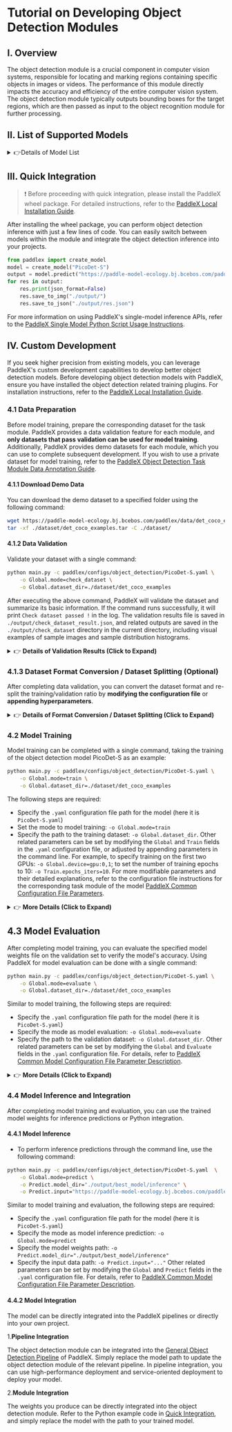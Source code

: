 # Tutorial on Developing Object Detection Modules

## I. Overview
The object detection module is a crucial component in computer vision systems, responsible for locating and marking regions containing specific objects in images or videos. The performance of this module directly impacts the accuracy and efficiency of the entire computer vision system. The object detection module typically outputs bounding boxes for the target regions, which are then passed as input to the object recognition module for further processing.

## II. List of Supported Models
<details>
   <summary> 👉Details of Model List</summary>

<table>
  <tr>
    <th>Model</th>
    <th>mAP(%)</th>
    <th>GPU Inference Time (ms)</th>
    <th>CPU Inference Time</th>
    <th>Model Size (M)</th>
    <th>Description</th>
  </tr>
 <tr>
    <td>Cascade-FasterRCNN-ResNet50-FPN</td>
    <td>41.1</td>
    <td>-</td>
    <td>-</td>
    <td>245.4 M</td>
    <td rowspan="2">Cascade-FasterRCNN is an improved version of the Faster R-CNN object detection model. By coupling multiple detectors and optimizing detection results using different IoU thresholds, it addresses the mismatch problem between training and prediction stages, enhancing the accuracy of object detection.</td>
  </tr>
  <tr>
    <td>Cascade-FasterRCNN-ResNet50-vd-SSLDv2-FPN</td>
    <td>45.0</td>
    <td>-</td>
    <td>-</td>
    <td>246.2 M</td>
    <td></td>
  </tr>
  <tr>
    <td>CenterNet-DLA-34</td>
    <td>37.6</td>
    <td>-</td>
    <td>-</td>
    <td>75.4 M</td>
    <td rowspan="2">CenterNet is an anchor-free object detection model that treats the keypoints of the object to be detected as a single point—the center point of its bounding box, and performs regression through these keypoints.</td>
  </tr>
  <tr>
    <td>CenterNet-ResNet50</td>
    <td>38.9</td>
    <td>-</td>
    <td>-</td>
    <td>319.7 M</td>
    <td></td>
  </tr>
  <tr>
    <td>DETR-R50</td>
    <td>42.3</td>
    <td>59.2132</td>
    <td>5334.52</td>
    <td>159.3 M</td>
    <td >DETR is a transformer-based object detection model proposed by Facebook. It achieves end-to-end object detection without the need for predefined anchor boxes or NMS post-processing strategies.</td>
  </tr>
  <tr>
    <td>FasterRCNN-ResNet34-FPN</td>
    <td>37.8</td>
    <td>-</td>
    <td>-</td>
    <td>137.5 M</td>
    <td rowspan="9">Faster R-CNN is a typical two-stage object detection model that first generates region proposals and then performs classification and regression on these proposals. Compared to its predecessors R-CNN and Fast R-CNN, Faster R-CNN's main improvement lies in the region proposal aspect, using a Region Proposal Network (RPN) to provide region proposals instead of traditional selective search. RPN is a Convolutional Neural Network (CNN) that shares convolutional features with the detection network, reducing the computational overhead of region proposals.</td>
  </tr>
  <tr>
    <td>FasterRCNN-ResNet50-FPN</td>
    <td>38.4</td>
    <td>-</td>
    <td>-</td>
    <td>148.1 M</td>
    <td></td>
  </tr>
  <tr>
    <td>FasterRCNN-ResNet50-vd-FPN</td>
    <td>39.5</td>
    <td>-</td>
    <td>-</td>
    <td>148.1 M</td>
    <td></td>
  </tr>
  <tr>
    <td>FasterRCNN-ResNet50-vd-SSLDv2-FPN</td>
    <td>41.4</td>
    <td>-</td>
    <td>-</td>
    <td>148.1 M</td>
    <td></td>
  </tr>
  <tr>
    <td>FasterRCNN-ResNet50</td>
    <td>36.7</td>
    <td>-</td>
    <td>-</td>
    <td>120.2 M</td>
    <td></td>
  </tr>
  <tr>
    <td>FasterRCNN-ResNet101-FPN</td>
    <td>41.4</td>
    <td>-</td>
    <td>-</td>
    <td>216.3 M</td>
    <td></td>
  </tr>
  <tr>
    <td>FasterRCNN-ResNet101</td>
    <td>39.0</td>
    <td>-</td>
    <td>-</td>
    <td>188.1 M</td>
    <td></td>
  </tr>
  <tr>
    <td>FasterRCNN-ResNeXt101-vd-FPN</td>
    <td>43.4</td>
    <td>-</td>
    <td>-</td>
    <td>360.6 M</td>
    <td></td>
  </tr>
  <tr>
    <td>FasterRCNN-Swin-Tiny-FPN</td>
    <td>42.6</td>
    <td>-</td>
    <td>-</td>
    <td>159.8 M</td>
    <td></td>
  </tr>
  <tr>
    <td>FCOS-ResNet50</td>
    <td>39.6</td>
    <td>103.367</td>
    <td>3424.91</td>
    <td>124.2 M</td>
    <td>FCOS is an anchor-free object detection model that performs dense predictions. It uses the backbone of RetinaNet and directly regresses the width and height of the target object on the feature map, predicting the object's category and centerness (the degree of offset of pixels on the feature map from the object's center), which is eventually used as a weight to adjust the object score.</td>
  </tr>
  <tr>
    <td>PicoDet-L</td>
    <td>42.6</td>
    <td>16.6715</td>
    <td>169.904</td>
    <td>20.9 M</td>
    <td rowspan="4">PP-PicoDet is a lightweight object detection algorithm designed for full-size and wide-aspect-ratio targets, with a focus on mobile device computation. Compared to traditional object detection algorithms, PP-PicoDet boasts smaller model sizes and lower computational complexity, achieving higher speeds and lower latency while maintaining detection accuracy.</td>
  </tr>
  <tr>
    <td>PicoDet-M</td>
    <td>37.5</td>
    <td>16.2311</td>
    <td>71.7257</td>
    <td>16.8 M</td>
    <td></td>
  </tr>
  <tr>
    <td>PicoDet-S</td>
    <td>29.1</td>
    <td>14.097</td>
    <td>37.6563</td>
    <td>4.4 M</td>
    <td></td>
  </tr>
  <tr>
    <td>PicoDet-XS</td>
    <td>26.2</td>
    <td>13.8102</td>
    <td>48.3139</td>
    <td>5.7 M</td>
    <td></td>
  </tr>
    <tr>
    <td>PP-YOLOE_plus-L</td>
    <td>52.9</td>
    <td>33.5644</td>
    <td>814.825</td>
    <td>185.3 M</td>
    <td rowspan="4">PP-YOLOE_plus is an iteratively optimized and upgraded version of PP-YOLOE, a high-precision cloud-edge integrated model developed by Baidu PaddlePaddle's Vision Team. By leveraging the large-scale Objects365 dataset and optimizing preprocessing, it significantly enhances the end-to-end inference speed of the model.</td>
  </tr>
  <tr>
    <td>PP-YOLOE_plus-M</td>
    <td>49.8</td>
    <td>19.843</td>
    <td>449.261</td>
    <td>82.3 M</td>
    <td></td>
  </tr>
  <tr>
    <td>PP-YOLOE_plus-S</td>
    <td>43.7</td>
    <td>16.8884</td>
    <td>223.059</td>
    <td>28.3 M</td>
    <td></td>
  </tr>
  <tr>
    <td>PP-YOLOE_plus-X</td>
    <td>54.7</td>
    <td>57.8995</td>
    <td>1439.93</td>
    <td>349.4 M</td>
    <td></td>
  </tr>
  <tr>
    <td>RT-DETR-H</td>
    <td>56.3</td>
    <td>114.814</td>
    <td>3933.39</td>
    <td>435.8 M</td>
    <td rowspan="5">RT-DETR is the first real-time end-to-end object detector. It features an efficient hybrid encoder that balances model performance and throughput, efficiently processes multi-scale features, and introduces an accelerated and optimized query selection mechanism to dynamize decoder queries. RT-DETR supports flexible end-to-end inference speeds through the use of different decoders.</td>
  </tr>
  <tr>
    <td>RT-DETR-L</td>
    <td>53.0</td>
    <td>34.5252</td>
    <td>1454.27</td>
    <td>113.7 M</td>
    <td></td>
  </tr>
  <tr>
    <td>RT-DETR-R18</td>
    <td>46.5</td>
    <td>19.89</td>
    <td>784.824</td>
    <td>70.7 M</td>
    <td></td>
  </tr>
  <tr>
    <td>RT-DETR-R50</td>
    <td>53.1</td>
    <td>41.9327</td>
    <td>1625.95</td>
    <td>149.1 M</td>
    <td></td>
  </tr>
  <tr>
    <td>RT-DETR-X</td>
    <td>54.8</td>
    <td>61.8042</td>
    <td>2246.64</td>
    <td>232.9 M</td>
    <td></td>
  </tr>
  <tr>
    <td>YOLOv3-DarkNet53</td>
    <td>39.1</td>
    <td>40.1055</td>
    <td>883.041</td>
    <td>219.7 M</td>
    <td rowspan="3">YOLOv3 is a real-time end-to-end object detector that utilizes a unique single Convolutional Neural Network (CNN) to frame the object detection problem as a regression task, enabling real-time detection. The model employs multi-scale detection to enhance performance across different object sizes.</td>
  </tr>
  <tr>
    <td>YOLOv3-MobileNetV3</td>
    <td>31.4</td>
    <td>18.6692</td>
    <td>267.214</td>
    <td>83.8 M</td>
    <td></td>
  </tr>
  <tr>
    <td>YOLOv3-ResNet50_vd_DCN</td>
    <td>40.6</td>
    <td>31.6276</td>
    <td>856.047</td>
    <td>163.0 M</td>
    <td></td>
  </tr>
  <tr>
    <td>YOLOX-L</td>
    <td>50.1</td>
    <td>185.691</td>
    <td>1250.58</td>
    <td>192.5 M</td>
    <td rowspan="6">Building upon YOLOv3's framework, YOLOX significantly boosts detection performance in complex scenarios by incorporating Decoupled Head, Data Augmentation, Anchor Free, and SimOTA components.</td>
  </tr>
  <tr>
    <td>YOLOX-M</td>
    <td>46.9</td>
    <td>123.324</td>
    <td>688.071</td>
    <td>90.0 M</td>
    <td></td>
  </tr>
  <tr>
    <td>YOLOX-N</td>
    <td>26.1</td>
    <td>79.1665</td>
    <td>155.59</td>
    <td>3.4 M</td>
    <td></td>
  </tr>
  <tr>
    <td>YOLOX-S</td>
    <td>40.4</td>
    <td>184.828</td>
    <td>474.446</td>
    <td>32.0 M</td>
    <td></td>
  </tr>
  <tr>
    <td>YOLOX-T</td>
    <td>32.9</td>
    <td>102.748</td>
    <td>212.52</td>
    <td>18.1 M</td>
    <td></td>
  </tr>
  <tr>
    <td>YOLOX-X</td>
    <td>51.8</td>
    <td>227.361</td>
    <td>2067.84</td>
    <td>351.5 M</td>
    <td></td>
  </tr>
</table>

**Note: The precision metrics mentioned are based on the [COCO2017](https://cocodataset.org/#home) validation set mAP(0.5:0.95). All model GPU inference times are measured on an NVIDIA Tesla T4 machine with FP32 precision. CPU inference speeds are based on an Intel(R) Xeon(R) Gold 5117 CPU @ 2.00GHz with 8 threads and FP32 precision.**

</details>

## III. Quick Integration

> ❗ Before proceeding with quick integration, please install the PaddleX wheel package. For detailed instructions, refer to the [PaddleX Local Installation Guide](../../../installation/installation.md).

After installing the wheel package, you can perform object detection inference with just a few lines of code. You can easily switch between models within the module and integrate the object detection inference into your projects.

```python
from paddlex import create_model
model = create_model("PicoDet-S")
output = model.predict("https://paddle-model-ecology.bj.bcebos.com/paddlex/imgs/demo_image/general_object_detection_002.png", batch_size=1)
for res in output:
    res.print(json_format=False)
    res.save_to_img("./output/")
    res.save_to_json("./output/res.json")
```

For more information on using PaddleX's single-model inference APIs, refer to the [PaddleX Single Model Python Script Usage Instructions](../../instructions/model_python_API.md).

## IV. Custom Development

If you seek higher precision from existing models, you can leverage PaddleX's custom development capabilities to develop better object detection models. Before developing object detection models with PaddleX, ensure you have installed the object detection related training plugins. For installation instructions, refer to the [PaddleX Local Installation Guide](../../../installation/installation.md).

### 4.1 Data Preparation

Before model training, prepare the corresponding dataset for the task module. PaddleX provides a data validation feature for each module, and **only datasets that pass validation can be used for model training**. Additionally, PaddleX provides demo datasets for each module, which you can use to complete subsequent development. If you wish to use a private dataset for model training, refer to the [PaddleX Object Detection Task Module Data Annotation Guide](../../../data_annotations/cv_modules/object_detection.md).

#### 4.1.1 Download Demo Data

You can download the demo dataset to a specified folder using the following command:

```bash
wget https://paddle-model-ecology.bj.bcebos.com/paddlex/data/det_coco_examples.tar -P ./dataset
tar -xf ./dataset/det_coco_examples.tar -C ./dataset/
```

#### 4.1.2 Data Validation

Validate your dataset with a single command:

```bash
python main.py -c paddlex/configs/object_detection/PicoDet-S.yaml \
    -o Global.mode=check_dataset \
    -o Global.dataset_dir=./dataset/det_coco_examples
```

After executing the above command, PaddleX will validate the dataset and summarize its basic information. If the command runs successfully, it will print `Check dataset passed !` in the log. The validation results file is saved in `./output/check_dataset_result.json`, and related outputs are saved in the `./output/check_dataset` directory in the current directory, including visual examples of sample images and sample distribution histograms.
<details>
  <summary>👉 <b>Details of Validation Results (Click to Expand)</b></summary>

The specific content of the validation result file is:
```bash
{
  "done_flag": true,
  "check_pass": true,
  "attributes": {
    "num_classes": 4,
    "train_samples": 701,
    "train_sample_paths": [
      "check_dataset/demo_img/road839.png",
      "check_dataset/demo_img/road363.png",
      "check_dataset/demo_img/road148.png",
      "check_dataset/demo_img/road237.png",
      "check_dataset/demo_img/road733.png",
      "check_dataset/demo_img/road861.png",
      "check_dataset/demo_img/road762.png",
      "check_dataset/demo_img/road515.png",
      "check_dataset/demo_img/road754.png",
      "check_dataset/demo_img/road173.png"
    ],
    "val_samples": 176,
    "val_sample_paths": [
      "check_dataset/demo_img/road218.png",
      "check_dataset/demo_img/road681.png",
      "check_dataset/demo_img/road138.png",
      "check_dataset/demo_img/road544.png",
      "check_dataset/demo_img/road596.png",
      "check_dataset/demo_img/road857.png",
      "check_dataset/demo_img/road203.png",
      "check_dataset/demo_img/road589.png",
      "check_dataset/demo_img/road655.png",
      "check_dataset/demo_img/road245.png"
    ]
  },
  "analysis": {
    "histogram": "check_dataset/histogram.png"
  },
  "dataset_path": "./dataset/det_coco_examples",
  "show_type": "image",
  "dataset_type": "COCODetDataset"
}
```
In the above validation results, `check_pass` being True indicates that the dataset format meets the requirements. Explanations for other indicators are as follows:

* `attributes.num_classes`: The number of classes in this dataset is 4;
* `attributes.train_samples`: The number of training samples in this dataset is 704;
* `attributes.val_samples`: The number of validation samples in this dataset is 176;
* `attributes.train_sample_paths`: A list of relative paths to the visualization images of training samples in this dataset;
* `attributes.val_sample_paths`: A list of relative paths to the visualization images of validation samples in this dataset;

Additionally, the dataset verification also analyzes the distribution of sample numbers across all classes in the dataset and generates a histogram (histogram.png) for visualization:

![](/tmp/images/modules/obj_det/01.png)
</details>


### 4.1.3 Dataset Format Conversion / Dataset Splitting (Optional)
After completing data validation, you can convert the dataset format and re-split the training/validation ratio by **modifying the configuration file** or **appending hyperparameters**.

<details>
  <summary>👉 <b>Details of Format Conversion / Dataset Splitting (Click to Expand)</b></summary>

**(1) Dataset Format Conversion**

Object detection supports converting datasets in `VOC` and `LabelMe` formats to `COCO` format.

Parameters related to dataset validation can be set by modifying the fields under `CheckDataset` in the configuration file. Examples of some parameters in the configuration file are as follows:

* `CheckDataset`:
  * `convert`:
    * `enable`: Whether to perform dataset format conversion. Object detection supports converting `VOC` and `LabelMe` format datasets to `COCO` format. Default is `False`;
    * `src_dataset_type`: If dataset format conversion is performed, the source dataset format needs to be set. Default is `null`, with optional values `VOC`, `LabelMe`, `VOCWithUnlabeled`, `LabelMeWithUnlabeled`;
For example, if you want to convert a `LabelMe` format dataset to `COCO` format, taking the following `LabelMe` format dataset as an example, you need to modify the configuration as follows:

```bash
cd /path/to/paddlex
wget https://paddle-model-ecology.bj.bcebos.com/paddlex/data/det_labelme_examples.tar -P ./dataset
tar -xf ./dataset/det_labelme_examples.tar -C ./dataset/
```
```bash
......
CheckDataset:
  ......
  convert:
    enable: True
    src_dataset_type: LabelMe
  ......
```
Then execute the command:

```bash
python main.py -c paddlex/configs/object_detection/PicoDet-L.yaml \
    -o Global.mode=check_dataset \
    -o Global.dataset_dir=./dataset/det_labelme_examples
```
Of course, the above parameters also support being set by appending command line arguments. Taking a `LabelMe` format dataset as an example:

```bash
python main.py -c paddlex/configs/object_detection/PicoDet-L.yaml \
    -o Global.mode=check_dataset \
    -o Global.dataset_dir=./dataset/det_labelme_examples \
    -o CheckDataset.convert.enable=True \
    -o CheckDataset.convert.src_dataset_type=LabelMe
```

**(2) Dataset Splitting**

Parameters for dataset splitting can be set by modifying the fields under `CheckDataset` in the configuration file. Examples of some parameters in the configuration file are as follows:

* `CheckDataset`:
  * `split`:
    * `enable`: Whether to re-split the dataset. When `True`, dataset splitting is performed. Default is `False`;
    * `train_percent`: If the dataset is re-split, the percentage of the training set needs to be set. The type is any integer between 0-100, and it needs to ensure that the sum with `val_percent` is 100;
    * `val_percent`: If the dataset is re-split, the percentage of the validation set needs to be set. The type is any integer between 0-100, and it needs to ensure that the sum with `train_percent` is 100;
For example, if you want to re-split the dataset with a 90% training set and a 10% validation set, you need to modify the configuration file as follows:

```bash
......
CheckDataset:
  ......
  split:
    enable: True
    train_percent: 90
    val_percent: 10
  ......
```
Then execute the command:

```bash
python main.py -c paddlex/configs/multilabel_classification/PP-LCNet_x1_0_ML.yaml \
    -o Global.mode=check_dataset \
    -o Global.dataset_dir=./dataset/det_coco_examples 
```
After dataset splitting is executed, the original annotation files will be renamed to `xxx.bak` in the original path.

The above parameters also support being set by appending command line arguments:

```bash
python main.py -c paddlex/configs/multilabel_classification/PP-LCNet_x1_0_ML.yaml \
    -o Global.mode=check_dataset \
    -o Global.dataset_dir=./dataset/det_coco_examples \
    -o CheckDataset.split.enable=True \
    -o CheckDataset.split.train_percent=90 \
    -o CheckDataset.split.val_percent=10
```
</details>


### 4.2 Model Training
Model training can be completed with a single command, taking the training of the object detection model PicoDet-S as an example:

```bash
python main.py -c paddlex/configs/object_detection/PicoDet-S.yaml \
    -o Global.mode=train \
    -o Global.dataset_dir=./dataset/det_coco_examples
```
The following steps are required:

* Specify the `.yaml` configuration file path for the model (here it is `PicoDet-S.yaml`)
* Set the mode to model training: `-o Global.mode=train`
* Specify the path to the training dataset: `-o Global.dataset_dir`. 
Other related parameters can be set by modifying the `Global` and `Train` fields in the `.yaml` configuration file, or adjusted by appending parameters in the command line. For example, to specify training on the first two GPUs: `-o Global.device=gpu:0,1`; to set the number of training epochs to 10: `-o Train.epochs_iters=10`. For more modifiable parameters and their detailed explanations, refer to the configuration file instructions for the corresponding task module of the model [PaddleX Common Configuration File Parameters](../../instructions/config_parameters_common.md).

<details>
  <summary>👉 <b>More Details (Click to Expand)</b></summary>

* During model training, PaddleX automatically saves the model weight files, with the default being `output`. If you need to specify a save path, you can set it through the `-o Global.output` field in the configuration file.
* PaddleX shields you from the concepts of dynamic graph weights and static graph weights. During model training, both dynamic and static graph weights are produced, and static graph weights are selected by default for model inference.
* When training other models, you need to specify the corresponding configuration file. The correspondence between models and configuration files can be found in [PaddleX Model List (CPU/GPU)](https://ku.baidu-int.com/knowledge/HFVrC7hq1Q/pKzJfZczuc/GvMbk70MZz/0PKFjfhs0UN4Qs?t=mention&mt=doc&dt=doc). After completing the model training, all outputs are saved in the specified output directory (default is `./output/`), typically including:

* `train_result.json`: Training result record file, recording whether the training task was completed normally, as well as the output weight metrics, related file paths, etc.;
* `train.log`: Training log file, recording changes in model metrics and loss during training;
* `config.yaml`: Training configuration file, recording the hyperparameter configuration for this training session;
* `.pdparams`, `.pdema`, `.pdopt.pdstate`, `.pdiparams`, `.pdmodel`: Model weight-related files, including network parameters, optimizer, EMA, static graph network parameters, static graph network structure, etc.;
</details>

## **4.3 Model Evaluation**
After completing model training, you can evaluate the specified model weights file on the validation set to verify the model's accuracy. Using PaddleX for model evaluation can be done with a single command:

```bash
python main.py -c paddlex/configs/object_detection/PicoDet-S.yaml \
    -o Global.mode=evaluate \
    -o Global.dataset_dir=./dataset/det_coco_examples
```
Similar to model training, the following steps are required:

* Specify the `.yaml` configuration file path for the model (here it is `PicoDet-S.yaml`)
* Specify the mode as model evaluation: `-o Global.mode=evaluate`
* Specify the path to the validation dataset: `-o Global.dataset_dir`. Other related parameters can be set by modifying the `Global` and `Evaluate` fields in the `.yaml` configuration file. For details, refer to [PaddleX Common Model Configuration File Parameter Description](../../instructions/config_parameters_common.md).

<details>
  <summary>👉 <b>More Details (Click to Expand)</b></summary>

When evaluating the model, you need to specify the model weights file path. Each configuration file has a default weight save path built-in. If you need to change it, simply set it by appending a command line parameter, such as `-o Evaluate.weight_path=./output/best_model/best_model.pdparams`.

After completing the model evaluation, an `evaluate_result.json` file will be generated, which records the evaluation results, specifically whether the evaluation task was completed successfully and the model's evaluation metrics, including AP.

</details>

### **4.4 Model Inference and Integration**
After completing model training and evaluation, you can use the trained model weights for inference predictions or Python integration.

#### 4.4.1 Model Inference

* To perform inference predictions through the command line, use the following command:
```bash
python main.py -c paddlex/configs/object_detection/PicoDet-S.yaml  \
    -o Global.mode=predict \
    -o Predict.model_dir="./output/best_model/inference" \
    -o Predict.input="https://paddle-model-ecology.bj.bcebos.com/paddlex/imgs/demo_image/general_object_detection_002.png"
```
Similar to model training and evaluation, the following steps are required:

* Specify the `.yaml` configuration file path for the model (here it is `PicoDet-S.yaml`)
* Specify the mode as model inference prediction: `-o Global.mode=predict`
* Specify the model weights path: `-o Predict.model_dir="./output/best_model/inference"`
* Specify the input data path: `-o Predict.input="..."`
Other related parameters can be set by modifying the `Global` and `Predict` fields in the `.yaml` configuration file. For details, refer to [PaddleX Common Model Configuration File Parameter Description](../../instructions/config_parameters_common.md).

#### 4.4.2 Model Integration
The model can be directly integrated into the PaddleX pipelines or directly into your own project.

1.**Pipeline Integration**

The object detection module can be integrated into the [General Object Detection Pipeline](../../../pipeline_usage/tutorials/cv_pipelines/object_detection_en.md) of PaddleX. Simply replace the model path to update the object detection module of the relevant pipeline. In pipeline integration, you can use high-performance deployment and service-oriented deployment to deploy your model.

2.**Module Integration**

The weights you produce can be directly integrated into the object detection module. Refer to the Python example code in [Quick Integration](#三快速集成), and simply replace the model with the path to your trained model.


